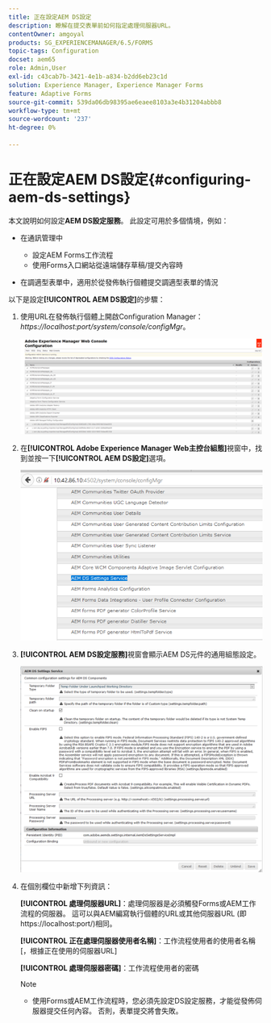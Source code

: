 ```yaml
---
title: 正在設定AEM DS設定
description: 瞭解在提交表單前如何指定處理伺服器URL。
contentOwner: amgoyal
products: SG_EXPERIENCEMANAGER/6.5/FORMS
topic-tags: Configuration
docset: aem65
role: Admin,User
exl-id: c43cab7b-3421-4e1b-a834-b2dd6eb23c1d
solution: Experience Manager, Experience Manager Forms
feature: Adaptive Forms
source-git-commit: 539da06db98395ae6eaee8103a3e4b31204abbb8
workflow-type: tm+mt
source-wordcount: '237'
ht-degree: 0%

---
```


# 正在設定AEM DS設定{#configuring-aem-ds-settings}

本文說明如何設定&#x200B;**AEM DS設定服務**。 此設定可用於多個情境，例如：

* 在通訊管理中

   * 設定AEM Forms工作流程
   * 使用Forms入口網站從遠端儲存草稿/提交內容時

* 在調適型表單中，適用於從發佈執行個體提交調適型表單的情況

以下是設定&#x200B;**[!UICONTROL AEM DS設定]**&#x200B;的步驟：

1. 使用URL在發佈執行個體上開啟Configuration Manager：\
   *https://localhost:port/system/console/configMgr*。

   ![AEM Web主控台組態](assets/web_configuration_console_new.png)

1. 在&#x200B;**[!UICONTROL Adobe Experience Manager Web主控台組態]**&#x200B;視窗中，找到並按一下&#x200B;**[!UICONTROL AEM DS設定]**&#x200B;選項。

   ![DS設定](assets/ds_settings_new.png)

1. **[!UICONTROL AEM DS設定服務]**&#x200B;視窗會顯示AEM DS元件的通用組態設定。

   ![DS設定服務](assets/ds_settings_service_new.png)

1. 在個別欄位中新增下列資訊：

   **[!UICONTROL 處理伺服器URL]**：處理伺服器是必須觸發Forms或AEM工作流程的伺服器。 這可以與AEM編寫執行個體的URL或其他伺服器URL (即https://localhost:port/)相同。

   **[!UICONTROL 正在處理伺服器使用者名稱]**：工作流程使用者的使用者名稱[，根據正在使用的伺服器URL]

   **[!UICONTROL 處理伺服器密碼]**：工作流程使用者的密碼

   >[!NOTE]
   >
   >
   >    
   >    
   >    * 使用Forms或AEM工作流程時，您必須先設定DS設定服務，才能從發佈伺服器提交任何內容。 否則，表單提交將會失敗。
   >    
   >
